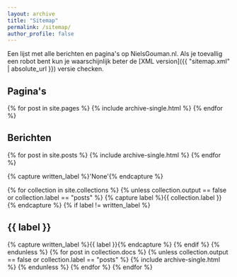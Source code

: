 ```yaml
---
layout: archive
title: "Sitemap"
permalink: /sitemap/
author_profile: false
---
```


Een lijst met alle berichten en pagina's op NielsGouman.nl. Als je toevallig een robot bent kun je waarschijnlijk beter de [XML version]({{ "sitemap.xml" | absolute_url }}) versie checken.

## Pagina's
{% for post in site.pages %}
  {% include archive-single.html %}
{% endfor %}

## Berichten
{% for post in site.posts %}
  {% include archive-single.html %}
{% endfor %}

{% capture written_label %}'None'{% endcapture %}

{% for collection in site.collections %}
{% unless collection.output == false or collection.label == "posts" %}
  {% capture label %}{{ collection.label }}{% endcapture %}
  {% if label != written_label %}
  <h2>{{ label }}</h2>
  {% capture written_label %}{{ label }}{% endcapture %}
  {% endif %}
{% endunless %}
{% for post in collection.docs %}
  {% unless collection.output == false or collection.label == "posts" %}
  {% include archive-single.html %}
  {% endunless %}
{% endfor %}
{% endfor %}